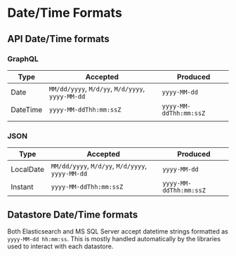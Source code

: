 # Date/Time Formats 

## API Date/Time formats

### GraphQL

| Type     | Accepted                                         | Produced               |
|----------|--------------------------------------------------|------------------------|
| Date     | `MM/dd/yyyy`, `M/d/yy`, `M/d/yyyy`, `yyyy-MM-dd` | `yyyy-MM-dd`           |
| DateTime | `yyyy-MM-ddThh:mm:ssZ`                           | `yyyy-MM-ddThh:mm:ssZ` |
|          |                                                  |                        |

### JSON

| Type      | Accepted                                         | Produced               |
|-----------|--------------------------------------------------|------------------------|
| LocalDate | `MM/dd/yyyy`, `M/d/yy`, `M/d/yyyy`, `yyyy-MM-dd` | `yyyy-MM-dd`           |
| Instant   | `yyyy-MM-ddThh:mm:ssZ`                           | `yyyy-MM-ddThh:mm:ssZ` |

## Datastore Date/Time formats

Both Elasticsearch and MS SQL Server accept datetime strings formatted as `yyyy-MM-dd hh:mm:ss`. This is mostly handled
automatically by the libraries used to interact with each datastore. 
